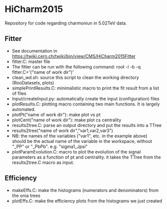# HiCharm2015
Repository for code regarding charmoniun in 5.02TeV data.

## Fitter
* See documentation in https://twiki.cern.ch/twiki/bin/view/CMS/HiCharm2015Fitter
* fitter.C: master file
* The fitter can be run with the following command:  root -l -b -q fitter.C+'("name of work dir")' 
* clean_wd.sh: source this script to clean the working directory (RooDatasets, plots)
* simplePrintResults.C: minimalistic macro to print the fit result from a list of files
* Input/createInput.py: automatically create the input (configuration) files
* plotResults.C: plotting macro containing two main functions. It is largely automated.
* plotPt("name of work dir"): make plot vs pt
* plotCent("name of work dir"): make plot cs centrality
* results2tree.C: parse an output directory and put the results into a TTree
* results2tree("name of work dir","var1,var2,var3")
* NB: the names of the variables ("var1", etc. in the example above) should be the actual name of the variable in the workspace, without "\_PP" or "\_PbPb". e.g. "sigma1\_Jpsi"
* plotParamEvolution.C: macro to plot the evolution of the signal parameters as a function of pt and centrality. it takes the TTree from the results2tree.C macro as input.

## Efficiency
* makeEffs.C: make the histograms (numerators and denominators) from the onia trees
* plotEffs.C: make the efficiency plots from the histograms we just created
